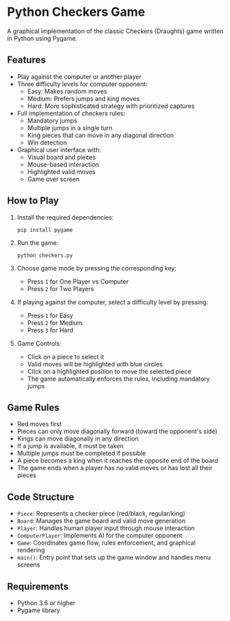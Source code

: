 # Python Checkers Game

A graphical implementation of the classic Checkers (Draughts) game written in Python using Pygame.

## Features

- Play against the computer or another player
- Three difficulty levels for computer opponent:
  - Easy: Makes random moves
  - Medium: Prefers jumps and king moves
  - Hard: More sophisticated strategy with prioritized captures
- Full implementation of checkers rules:
  - Mandatory jumps
  - Multiple jumps in a single turn
  - King pieces that can move in any diagonal direction
  - Win detection
- Graphical user interface with:
  - Visual board and pieces
  - Mouse-based interaction
  - Highlighted valid moves
  - Game over screen

## How to Play

1. Install the required dependencies:
   ```
   pip install pygame
   ```

2. Run the game:
   ```
   python checkers.py
   ```

3. Choose game mode by pressing the corresponding key:
   - Press `1` for One Player vs Computer
   - Press `2` for Two Players

4. If playing against the computer, select a difficulty level by pressing:
   - Press `1` for Easy
   - Press `2` for Medium
   - Press `3` for Hard

5. Game Controls:
   - Click on a piece to select it
   - Valid moves will be highlighted with blue circles
   - Click on a highlighted position to move the selected piece
   - The game automatically enforces the rules, including mandatory jumps

## Game Rules

- Red moves first
- Pieces can only move diagonally forward (toward the opponent's side)
- Kings can move diagonally in any direction
- If a jump is available, it must be taken
- Multiple jumps must be completed if possible
- A piece becomes a king when it reaches the opposite end of the board
- The game ends when a player has no valid moves or has lost all their pieces

## Code Structure

- `Piece`: Represents a checker piece (red/black, regular/king)
- `Board`: Manages the game board and valid move generation
- `Player`: Handles human player input through mouse interaction
- `ComputerPlayer`: Implements AI for the computer opponent
- `Game`: Coordinates game flow, rules enforcement, and graphical rendering
- `main()`: Entry point that sets up the game window and handles menu screens

## Requirements

- Python 3.6 or higher
- Pygame library
